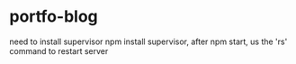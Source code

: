 # portfo-blog

need to install supervisor
npm install supervisor, after npm start, us the 'rs' command to restart server
